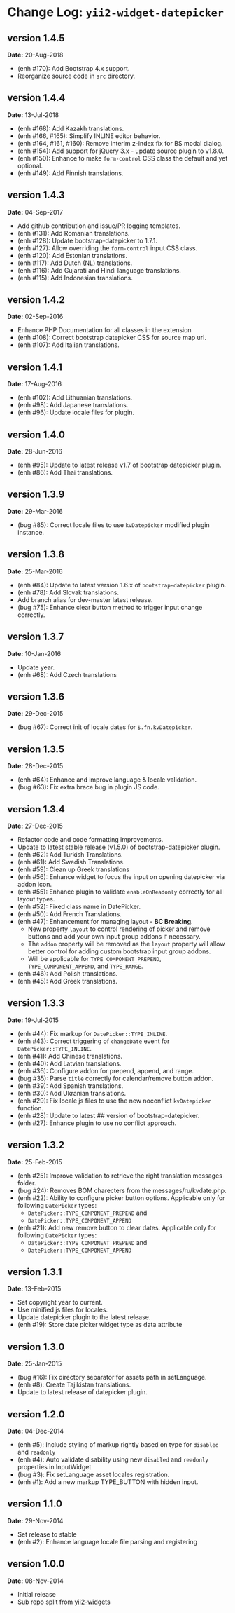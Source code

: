 Change Log: `yii2-widget-datepicker`
====================================

## version 1.4.5

**Date:** 20-Aug-2018

- (enh #170): Add Bootstrap 4.x support.
- Reorganize source code in `src` directory.

## version 1.4.4

**Date:** 13-Jul-2018

- (enh #168): Add Kazakh translations.
- (enh #166, #165): Simplify INLINE editor behavior.
- (enh #164, #161, #160): Remove interim z-index fix for BS modal dialog.
- (enh #154): Add support for jQuery 3.x - update source plugin to v1.8.0.
- (enh #150): Enhance to make `form-control` CSS class the default and yet optional.
- (enh #149): Add Finnish translations.

## version 1.4.3

**Date:** 04-Sep-2017

- Add github contribution and issue/PR logging templates.
- (enh #131): Add Romanian translations.
- (enh #128): Update bootstrap-datepicker to 1.7.1.
- (enh #127): Allow overriding the `form-control` input CSS class.
- (enh #120): Add Estonian translations.
- (enh #117): Add Dutch (NL) translations.
- (enh #116): Add Gujarati and Hindi language translations.
- (enh #115): Add Indonesian translations.

## version 1.4.2

**Date:** 02-Sep-2016

- Enhance PHP Documentation for all classes in the extension
- (enh #108): Correct bootstrap datepicker CSS for source map url.
- (enh #107): Add Italian translations.

## version 1.4.1

**Date:** 17-Aug-2016

- (enh #102): Add Lithuanian translations.
- (enh #98): Add Japanese translations.
- (enh #96): Update locale files for plugin.

## version 1.4.0

**Date:** 28-Jun-2016

- (enh #95): Update to latest release v1.7 of bootstrap datepicker plugin.
- (enh #86): Add Thai translations.

## version 1.3.9

**Date:** 29-Mar-2016

- (bug #85): Correct locale files to use `kvDatepicker` modified plugin instance.

## version 1.3.8

**Date:** 25-Mar-2016

- (enh #84): Update to latest version 1.6.x of `bootstrap-datepicker` plugin.
- (enh #78): Add Slovak translations.
- Add branch alias for dev-master latest release.
- (bug #75): Enhance clear button method to trigger input change correctly.

## version 1.3.7

**Date:** 10-Jan-2016

- Update year.
- (enh #68): Add Czech translations

## version 1.3.6

**Date:** 29-Dec-2015

- (bug #67): Correct init of locale dates for `$.fn.kvDatepicker`.

## version 1.3.5

**Date:** 28-Dec-2015

- (enh #64): Enhance and improve language & locale validation.
- (bug #63): Fix extra brace bug in plugin JS code.

## version 1.3.4

**Date:** 27-Dec-2015

- Refactor code and code formatting improvements.
- Update to latest stable release (v1.5.0) of bootstrap-datepicker plugin.
- (enh #62): Add Turkish Translations.
- (enh #61): Add Swedish Translations.
- (enh #59): Clean up Greek translations
- (enh #56): Enhance widget to focus the input on opening datepicker via addon icon.
- (enh #55): Enhance plugin to validate `enableOnReadonly` correctly for all layout types.
- (enh #52): Fixed class name in DatePicker.
- (enh #50): Add French Translations.
- (enh #47): Enhancement for managing layout - **BC Breaking**.
    - New property `layout` to control rendering of picker and remove buttons and add your own input group addons if necessary.
    - The `addon` property will be removed as the `layout` property will allow better control for adding custom bootstrap input group addons.
    - Will be applicable for `TYPE_COMPONENT_PREPEND`, `TYPE_COMPONENT_APPEND`, and `TYPE_RANGE`.
- (enh #46): Add Polish translations.
- (enh #45): Add Greek translations.

## version 1.3.3

**Date:** 19-Jul-2015

- (enh #44): Fix markup for `DatePicker::TYPE_INLINE`.
- (enh #43): Correct triggering of `changeDate` event for `DatePicker::TYPE_INLINE`.
- (enh #41): Add Chinese translations.
- (enh #40): Add Latvian translations.
- (enh #36): Configure addon for prepend, append, and range.
- (bug #35): Parse `title` correctly for calendar/remove button addon.
- (enh #39): Add Spanish translations.
- (enh #30): Add Ukranian translations.
- (enh #29): Fix locale js files to use the new noconflict `kvDatepicker` function.
- (enh #28): Update to latest ## version of bootstrap-datepicker.
- (enh #27): Enhance plugin to use no conflict approach.

## version 1.3.2

**Date:** 25-Feb-2015

- (enh #25): Improve validation to retrieve the right translation messages folder.
- (bug #24): Removes BOM charecters from the messages/ru/kvdate.php.
- (enh #22): Ability to configure picker button options. Applicable only for following `DatePicker` types:
    - `DatePicker::TYPE_COMPONENT_PREPEND` and 
    - `DatePicker::TYPE_COMPONENT_APPEND` 
- (enh #21): Add new remove button to clear dates. Applicable only for following `DatePicker` types:
    - `DatePicker::TYPE_COMPONENT_PREPEND` and 
    - `DatePicker::TYPE_COMPONENT_APPEND` 

## version 1.3.1

**Date:** 13-Feb-2015

- Set copyright year to current.
- Use minified js files for locales.
- Update datepicker plugin to the latest release.
- (enh #19): Store date picker widget type as data attribute

## version 1.3.0

**Date:** 25-Jan-2015

- (bug #16): Fix directory separator for assets path in setLanguage.
- (enh #8): Create Tajikistan translations.
- Update to latest release of datepicker plugin.

## version 1.2.0

**Date:** 04-Dec-2014

- (enh #5): Include styling of markup rightly based on type for `disabled` and `readonly`
- (enh #4): Auto validate disability using new `disabled` and `readonly` properties in InputWidget
- (bug #3): Fix setLanguage asset locales registration.
- (enh #1): Add a new markup TYPE_BUTTON with hidden input.

## version 1.1.0

**Date:** 29-Nov-2014

- Set release to stable
- (enh #2): Enhance language locale file parsing and registering

## version 1.0.0

**Date:** 08-Nov-2014

- Initial release 
- Sub repo split from [yii2-widgets](https://github.com/kartik-v/yii2-widgets)